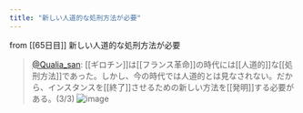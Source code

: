 ```yaml
---
title: "新しい人道的な処刑方法が必要"
---
```


from [[65日目]]
新しい人道的な処刑方法が必要
> [@Qualia_san](https://twitter.com/Qualia_san/status/1610795354550861825?s=20&t=7IMSFi_snC5wKaTBDkP0xw): [[ギロチン]]は[[フランス革命]]の時代には[[人道的]]な[[処刑方法]]であった。しかし、今の時代では人道的とは見なされない。だから、インスタンスを[[終了]]させるための新しい方法を[[発明]]する必要がある。(3/3)
> ![image](https://pbs.twimg.com/media/FlqxzBKaMAACjh9.png)

